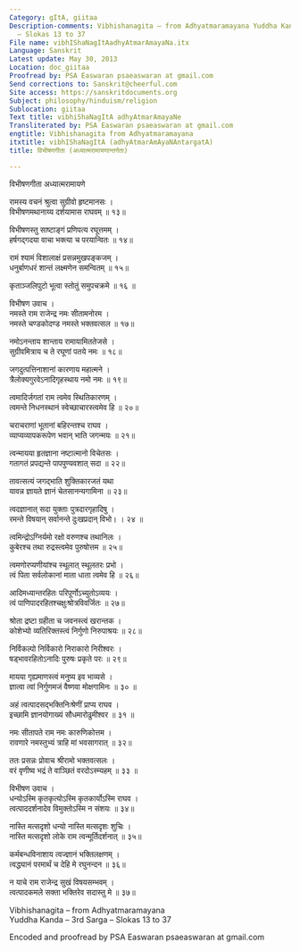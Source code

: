 ```yaml
---
Category: gItA, giitaa
Description-comments: Vibhishanagita – from Adhyatmaramayana Yuddha Kanda – 3rd Sarga
  – Slokas 13 to 37
File name: vibhIShaNagItAadhyAtmarAmayaNa.itx
Language: Sanskrit
Latest update: May 30, 2013
Location: doc_giitaa
Proofread by: PSA Easwaran psaeaswaran at gmail.com
Send corrections to: Sanskrit@cheerful.com
Site access: https://sanskritdocuments.org
Subject: philosophy/hinduism/religion
Sublocation: giitaa
Text title: vibhiShaNagItA adhyAtmarAmayaNe
Transliterated by: PSA Easwaran psaeaswaran at gmail.com
engtitle: Vibhishanagita from Adhyatmaramayana
itxtitle: vibhIShaNagItA (adhyAtmarAmAyaNAntargatA)
title: विभीषणगीता (अध्यात्मरामायणान्तर्गता)

---
```

  
 विभीषणगीता अध्यात्मरामायणे   
  
रामस्य वचनं श्रुत्वा सुग्रीवो हृष्टमानसः ।  
विभीषणमथानाय्य दर्शयामास राघवम् ॥ १३॥  
  
विभीषणस्तु साष्टाङ्गं प्रणिपत्य रघूत्तमम् ।  
हर्षगद्गदया वाचा भक्त्या च परयान्वितः ॥ १४॥  
  
रामं श्यामं विशालाक्षं प्रसन्नमुखपङ्कजम् ।  
धनुर्बाणधरं शान्तं लक्ष्मणेन समन्वितम् ॥ १५॥  
  
कृताञ्जलिपुटो भूत्वा स्तोतुं समुपचक्रमे ॥  १६ ॥  
  
विभीषण  उवाच ।  
नमस्ते राम राजेन्द्र नमः सीतामनोरम ।  
नमस्ते चण्डकोदण्ड नमस्ते भक्तवत्सल ॥ १७॥  
  
नमोऽनन्ताय शान्ताय रामायामिततेजसे ।  
सुग्रीवमित्राय च ते रघूणां पतये नमः ॥ १८॥  
  
जगदुत्पत्तिनाशानां कारणाय महात्मने ।  
त्रैलोक्यगुरवेऽनादिगृहस्थाय नमो नमः ॥ १९॥  
  
त्वमादिर्जगतां राम त्वमेव स्थितिकारणम् ।  
त्वमन्ते निधनस्थानं स्वेच्छाचारस्त्वमेव हि ॥ २०॥  
  
चराचराणां भूतानां बहिरन्तश्च राघव ।  
व्याप्यव्यापकरूपेण भवान् भाति जगन्मयः ॥ २१॥  
  
त्वन्मायया हृतज्ञाना नष्टात्मानो विचेतसः ।  
गतागतं प्रपद्यन्ते पापपुण्यवशात् सदा ॥ २२॥  
  
तावत्सत्यं जगद्भाति शुक्तिकारजतं यथा  
यावन्न ज्ञायते ज्ञानं चेतसानन्यगामिना ॥ २३॥  
  
त्वदज्ञानात् सदा युक्ताः पुत्रदारगृहादिषु ।  
रमन्ते विषयान् सर्वानन्ते दुःखप्रदान् विभो। ।  २४ ॥  
  
त्वमिन्द्रोऽग्निर्यमो रक्षो वरुणश्च तथानिलः ।  
कुबेरश्च तथा रुद्रस्त्वमेव पुरुषोत्तम ॥ २५॥  
  
त्वमणोरप्यणीयांश्च स्थूलात् स्थूलतरः प्रभो ।  
त्वं पिता सर्वलोकानां माता धाता त्वमेव हि ॥ २६॥  
  
आदिमध्यान्तरहितः परिपूर्णोऽच्युतोऽव्ययः ।  
त्वं पाणिपादरहितश्चक्षुःश्रोत्रविवर्जितः ॥ २७॥  
  
श्रोता द्रष्टा ग्रहीता च जवनस्त्वं खरान्तक ।  
कोशेभ्यो व्यतिरिक्तस्त्वं निर्गुणो निरुपाश्रयः ॥ २८॥  
  
निर्विकल्पो निर्विकारो निराकारो निरीश्वरः ।  
षड्भावरहितोऽनादिः पुरुषः प्रकृते परः ॥ २९॥  
  
मायया गृह्यमाणस्त्वं मनुष्य इव भाव्यसे ।  
ज्ञात्वा त्वां निर्गुणमजं वैष्णवा मोक्षगामिनः ॥  ३० ॥  
  
अहं त्वत्पादसद्भक्तिनिःश्रेणीं प्राप्य राघव ।  
इच्छामि ज्ञानयोगाख्यं सौधमारोढुमीश्वर ॥  ३१ ॥  
  
नमः सीतापते राम नमः कारुणिकोत्तम ।  
रावणारे नमस्तुभ्यं त्राहि मां भवसागरात् ॥ ३२॥  
  
ततः प्रसन्नः प्रोवाच श्रीरामो भक्तवत्सलः ।  
वरं वृणीष्व भद्रं ते वाञ्छितं  वरदोऽस्म्यहम् ॥  ३३ ॥  
  
विभीषण उवाच ।  
धन्योऽस्मि कृतकृत्योऽस्मि कृतकार्योऽस्मि राघव ।  
त्वत्पाददर्शनादेव विमुक्तोऽस्मि न संशयः ॥ ३४॥  
  
नास्ति मत्सदृशो धन्यो नास्ति मत्सदृशः शुचिः ।  
नास्ति मत्सदृशो लोके राम त्वन्मूर्तिदर्शनात्     ॥ ३५॥  
  
कर्मबन्धविनाशाय त्वज्ज्ञानं भक्तिलक्षणम् ।  
त्वद्ध्यानं परमार्थं च देहि मे रघुनन्दन ॥ ३६॥  
  
न याचे राम राजेन्द्र सुखं विषयसम्भवम् ।  
त्वत्पादकमले सक्ता भक्तिरेव सदास्तु मे ॥ ३७॥  
  
  
  
Vibhishanagita – from Adhyatmaramayana  
Yuddha Kanda – 3rd Sarga – Slokas 13 to 37  
  
Encoded and proofread by PSA Easwaran psaeaswaran at gmail.com  
  
